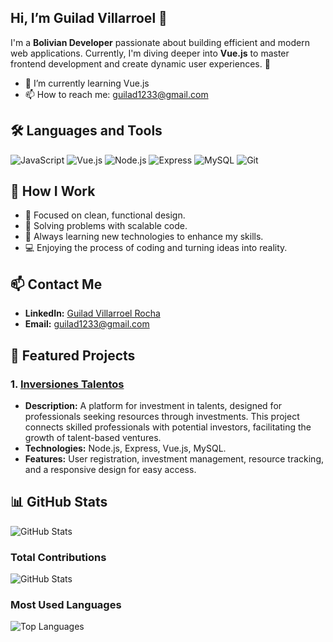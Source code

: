 ## Hi, I’m Guilad Villarroel 👋
I'm a **Bolivian Developer** passionate about building efficient and modern web applications.
Currently, I'm diving deeper into **Vue.js** to master frontend development and create dynamic user experiences. 🚀  

 - 🌱 I’m currently learning Vue.js
 - 📫 How to reach me: guilad1233@gmail.com



## 🛠️ **Languages and Tools**

![JavaScript](https://img.shields.io/badge/Code-JavaScript-yellow?logo=javascript&logoColor=white)
![Vue.js](https://img.shields.io/badge/Frontend-Vue.js-brightgreen?logo=vue.js&logoColor=white)
![Node.js](https://img.shields.io/badge/Backend-Node.js-green?logo=node.js&logoColor=white)
![Express](https://img.shields.io/badge/Framework-Express-black?logo=express&logoColor=white)
![MySQL](https://img.shields.io/badge/Database-MySQL-blue?logo=mysql&logoColor=white)
![Git](https://img.shields.io/badge/VersionControl-Git-orange?logo=git&logoColor=white)

## 🌟 **How I Work**

- 🎯 Focused on clean, functional design.
- 🔧 Solving problems with scalable code.
- 📖 Always learning new technologies to enhance my skills.
- 💻 Enjoying the process of coding and turning ideas into reality.

## 📫 **Contact Me**

- **LinkedIn:** [Guilad Villarroel Rocha](https://www.linkedin.com/in/guilad-villarroel-rocha-00a622214/)
- **Email:** [guilad1233@gmail.com](mailto:guilad1233@gmail.com)

## 📂 **Featured Projects**
### 1. [Inversiones Talentos](https://github.com/Guilad0/InversionesTalentos)
- **Description:** A platform for investment in talents, designed for professionals seeking resources through investments.
  This project connects skilled professionals with potential investors, facilitating the growth of talent-based ventures.
- **Technologies:** Node.js, Express, Vue.js, MySQL.
- **Features:** User registration, investment management, resource tracking, and a responsive design for easy access.

## 📊 **GitHub Stats**

![GitHub Stats](https://github-readme-stats.vercel.app/api?username=Guilad0&show_icons=true&theme=tokyonight)
### Total Contributions
![GitHub Stats](https://github-readme-stats.vercel.app/api?username=Guilad0&show_icons=true&count_private=true&theme=tokyonight)
### Most Used Languages
![Top Languages](https://github-readme-stats.vercel.app/api/top-langs/?username=Guilad0&layout=compact&theme=tokyonight)



<!--
**Guilad0/Guilad0** is a ✨ _special_ ✨ repository because its `README.md` (this file) appears on your GitHub profile.

Here are some ideas to get you started:

- 🔭 I’m currently working on ...
-
- 👯 I’m looking to collaborate on ...
- 🤔 I’m looking for help with ...
- 💬 Ask me about ...
- 📫 How to reach me: ...
- 😄 Pronouns: ...
- ⚡ Fun fact: ...
-->
